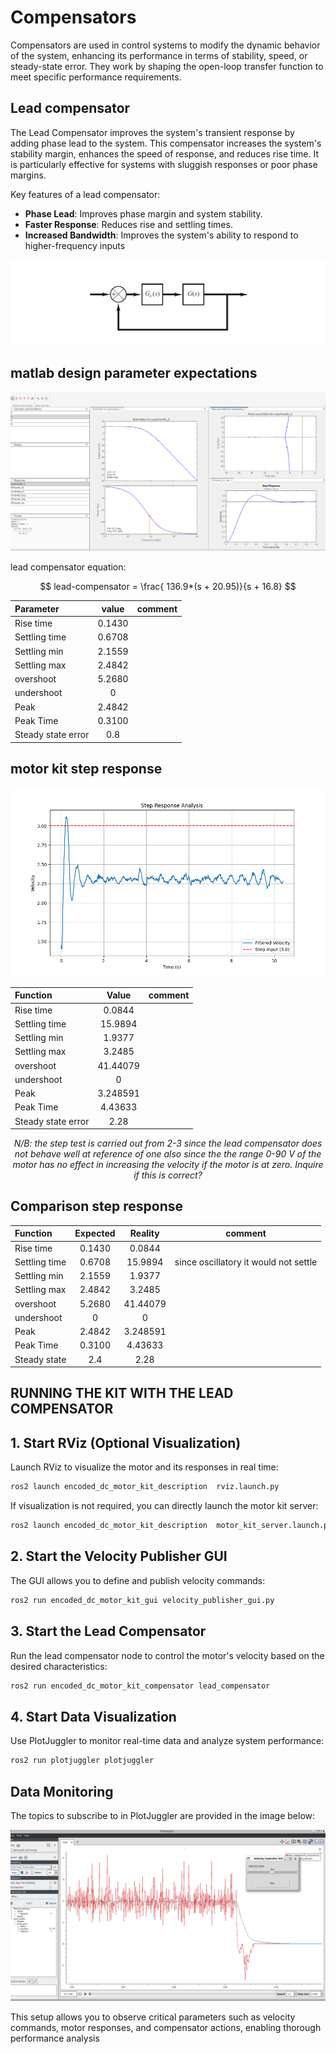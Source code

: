 # Compensators

Compensators are used in control systems to modify the dynamic behavior of the system, enhancing its performance in terms of stability, speed, or steady-state error. They work by shaping the open-loop transfer function to meet specific performance requirements.

## Lead compensator

The Lead Compensator improves the system's transient response by adding phase lead to the system. This compensator increases the system's stability margin, enhances the speed of response, and reduces rise time. It is particularly effective for systems with sluggish responses or poor phase margins.

Key features of a lead compensator:

 - **Phase Lead**: Improves phase margin and system stability.
 - **Faster Response**: Reduces rise and settling times.
 - **Increased Bandwidth**: Improves the system's ability to respond to higher-frequency inputs

![LEAD COMPENSTOR](/encoded_dc_motor_kit_compensator/documentation/images/lead%20compensator.png)

## matlab design parameter expectations

![Matlab design](/encoded_dc_motor_kit_compensator/documentation/images/lead_compensator/matlab_design.png)


lead compensator equation:
<div align="center">

$$
lead-compensator = \frac{ 136.9*(s + 20.95)}{s + 16.8}
$$



| Parameter | value | comment |
| :-------- | :--------: | :--------: |
| Rise time | 0.1430 | |
| Settling time | 0.6708 | |
| Settling min | 2.1559 | |
| Settling max | 2.4842 | |
| overshoot | 5.2680 | |
| undershoot| 0 | |
| Peak| 2.4842 | |
| Peak Time| 0.3100 | |
| Steady state error| 0.8 | |

</div>

## motor kit step response

![Motor kit step response](/encoded_dc_motor_kit_compensator/documentation/images/lead_compensator/step_response_plot.png)

<div align="center">

| Function | Value | comment|
| :-------- | :--------: | :--------: |
| Rise time | 0.0844 | |
| Settling time | 15.9894 | |
| Settling min | 1.9377 | |
| Settling max | 3.2485 | |
| overshoot | 41.44079 | |
| undershoot| 0 | |
| Peak| 3.248591 | |
| Peak Time| 4.43633 | |
| Steady state error| 2.28 | |

*N/B: the step test is carried out from 2-3 since the lead compensator does not behave well at reference of one also since the the range 0-90 V of the motor has no effect in increasing the velocity if the motor is at zero. Inquire if this is correct?*
</div>

## Comparison step response

<div align="center">

| Function | Expected | Reality| comment|
| :-------- | :--------: | :--------: |:--------: |
| Rise time | 0.1430 | 0.0844 | |
| Settling time | 0.6708 | 15.9894 | since oscillatory it would not settle |
| Settling min | 2.1559 | 1.9377 | |
| Settling max | 2.4842 | 3.2485 | |
| overshoot | 5.2680 | 41.44079 | |
| undershoot| 0 | 0 | |
| Peak| 2.4842 | 3.248591 | |
| Peak Time| 0.3100 | 4.43633 | |
| Steady state| 2.4 | 2.28 | |

</div>

## RUNNING THE KIT WITH THE LEAD COMPENSATOR

## 1. Start RViz (Optional Visualization)

Launch RViz to visualize the motor and its responses in real time:

```bash
ros2 launch encoded_dc_motor_kit_description  rviz.launch.py
```

If visualization is not required, you can directly launch the motor kit server:

```bash
ros2 launch encoded_dc_motor_kit_description  motor_kit_server.launch.py
```

## 2. Start the Velocity Publisher GUI

The GUI allows you to define and publish velocity commands:

```bash
ros2 run encoded_dc_motor_kit_gui velocity_publisher_gui.py
```

## 3. Start the Lead Compensator

Run the lead compensator node to control the motor's velocity based on the desired characteristics:

```bash
ros2 run encoded_dc_motor_kit_compensator lead_compensator
```

## 4. Start Data Visualization

Use PlotJuggler to monitor real-time data and analyze system performance:

```bash
ros2 run plotjuggler plotjuggler
```

## Data Monitoring
The topics to subscribe to in PlotJuggler are provided in the image below:

![PLOT JUGGLER IMAGE](/encoded_dc_motor_kit_compensator/documentation/images/velocity_publisher.png)

This setup allows you to observe critical parameters such as velocity commands, motor responses, and compensator actions, enabling thorough performance analysis
